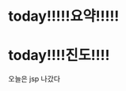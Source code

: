 # today!!!!!요약!!!!!


# today!!!!진도!!!!
오늘은 jsp 나갔다
<!--stackedit_data:
eyJoaXN0b3J5IjpbLTE3MzMxNzA2MDZdfQ==
-->